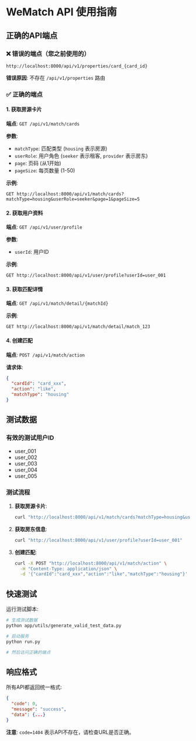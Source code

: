 # WeMatch API 使用指南

## 正确的API端点

### ❌ 错误的端点（您之前使用的）
```
http://localhost:8000/api/v1/properties/card_{card_id}
```
**错误原因**: 不存在 `/api/v1/properties` 路由

### ✅ 正确的端点

#### 1. 获取房源卡片
**端点**: `GET /api/v1/match/cards`

**参数**:
- `matchType`: 匹配类型 (`housing` 表示房源)
- `userRole`: 用户角色 (`seeker` 表示租客, `provider` 表示房东)
- `page`: 页码 (从1开始)
- `pageSize`: 每页数量 (1-50)

**示例**:
```
GET http://localhost:8000/api/v1/match/cards?matchType=housing&userRole=seeker&page=1&pageSize=5
```

#### 2. 获取用户资料
**端点**: `GET /api/v1/user/profile`

**参数**:
- `userId`: 用户ID

**示例**:
```
GET http://localhost:8000/api/v1/user/profile?userId=user_001
```

#### 3. 获取匹配详情
**端点**: `GET /api/v1/match/detail/{matchId}`

**示例**:
```
GET http://localhost:8000/api/v1/match/detail/match_123
```

#### 4. 创建匹配
**端点**: `POST /api/v1/match/action`

**请求体**:
```json
{
  "cardId": "card_xxx",
  "action": "like",
  "matchType": "housing"
}
```

## 测试数据

### 有效的测试用户ID
- user_001
- user_002  
- user_003
- user_004
- user_005

### 测试流程

1. **获取房源卡片**:
   ```bash
   curl "http://localhost:8000/api/v1/match/cards?matchType=housing&userRole=seeker&page=1&pageSize=5"
   ```

2. **获取房东信息**:
   ```bash
   curl "http://localhost:8000/api/v1/user/profile?userId=user_001"
   ```

3. **创建匹配**:
   ```bash
   curl -X POST "http://localhost:8000/api/v1/match/action" \
     -H "Content-Type: application/json" \
     -d '{"cardId":"card_xxx","action":"like","matchType":"housing"}'
   ```

## 快速测试

运行测试脚本:
```bash
# 生成测试数据
python app/utils/generate_valid_test_data.py

# 启动服务
python run.py

# 然后访问正确的端点
```

## 响应格式

所有API都返回统一格式:
```json
{
  "code": 0,
  "message": "success",
  "data": {...}
}
```

**注意**: `code=1404` 表示API不存在，请检查URL是否正确。
